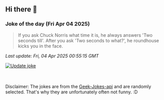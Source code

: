 ## Hi there 👋

### Joke of the day (Fri Apr 04 2025)
<!-- joke -->
>If you ask Chuck Norris what time it is, he always answers 'Two seconds till'. After you ask 'Two seconds to what?', he roundhouse kicks you in the face.
<!-- /joke -->

*Last update: Fri, 04 Apr 2025 00:55:15 GMT*

[![Update joke](https://github.com/nclskfm/nclskfm/actions/workflows/joke.yml/badge.svg)](https://github.com/nclskfm/nclskfm/actions/workflows/joke.yml)

<br><br>
Disclaimer: The jokes are from the [Geek-Jokes-api](https://github.com/sameerkumar18/geek-joke-api) and are randomly selected. That's why they are unfortunately often not funny. :D

